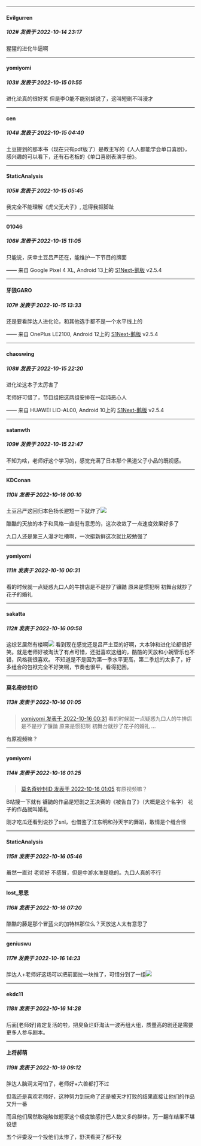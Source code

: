 

*****

####  Evilgurren  
##### 102#       发表于 2022-10-14 23:17

猩猩的进化牛逼啊



*****

####  yomiyomi  
##### 103#       发表于 2022-10-15 01:55

进化论真的很好笑
但是李O能不能别胡说了，这叫短剧不叫漫才

*****

####  cen  
##### 104#       发表于 2022-10-15 04:40

土豆提到的那本书（现在只有pdf版了）是教主写的《人人都能学会单口喜剧》，感兴趣的可以看下，还有石老板的《单口喜剧表演手册》。

*****

####  StaticAnalysis  
##### 105#       发表于 2022-10-15 05:45

我完全不能理解《虎父无犬子》, 尬得我抠脚趾



*****

####  01046  
##### 106#       发表于 2022-10-15 11:05

只能说，庆幸土豆吕严还在，能维护一下节目的牌面

—— 来自 Google Pixel 4 XL, Android 13上的 [S1Next-鹅版](https://github.com/ykrank/S1-Next/releases) v2.5.4



*****

####  牙狼GARO  
##### 107#       发表于 2022-10-15 13:33

还是要看胖达人进化论，和其他选手都不是一个水平线上的

—— 来自 OnePlus LE2100, Android 12上的 [S1Next-鹅版](https://github.com/ykrank/S1-Next/releases) v2.5.4



*****

####  chaoswing  
##### 108#       发表于 2022-10-15 22:20

进化论这本子太厉害了

老师好可惜了，节目组把这两组安排在一起纯恶心人

—— 来自 HUAWEI LIO-AL00, Android 10上的 [S1Next-鹅版](https://github.com/ykrank/S1-Next/releases) v2.5.4



*****

####  satanwth  
##### 109#       发表于 2022-10-15 22:47

不知为啥，老师好这个学习的，感觉充满了日本那个黑道父子小品的既视感。



*****

####  KDConan  
##### 110#       发表于 2022-10-16 00:10

土豆吕严这回归本色扬长避短一下就炸了<img src="https://static.saraba1st.com/image/smiley/face2017/067.png" referrerpolicy="no-referrer">

酷酷的天放的本子和风格一直挺有意思的，这次收敛了一点速度效果好多了

九口人还是靠三人漫才吐槽啊，一次挺新鲜这次就比较勉强了



*****

####  yomiyomi  
##### 111#       发表于 2022-10-16 00:31

看的时候就一点疑惑九口人的牛排店是不是抄了镰鼬
原来是惯犯啊 初舞台就抄了花子的婚礼



*****

####  sakatta  
##### 112#       发表于 2022-10-16 00:58

这综艺居然有楼啊<img src="https://static.saraba1st.com/image/smiley/face2017/037.png" referrerpolicy="no-referrer">
看到现在感觉还是吕严土豆的好啊，大本钟和进化论都很好笑。就是老师好被淘汰了有点可惜，还挺喜欢这组的，酷酷的天放和小婉管乐也不错，风格我很喜欢。
不知道是不是因为第一季水平更高，第二季尬的太多了，好多组合的包袱完全不好笑啊，节奏也很平，看得犯困。



*****

####  莫名奇妙封ID  
##### 113#       发表于 2022-10-16 01:05

<blockquote><a href="httphttps://bbs.saraba1st.com/2b/forum.php?mod=redirect&amp;goto=findpost&amp;pid=57930080&amp;ptid=2086433" target="_blank">yomiyomi 发表于 2022-10-16 00:31</a>
看的时候就一点疑惑九口人的牛排店是不是抄了镰鼬
原来是惯犯啊 初舞台就抄了花子的婚礼
 ...</blockquote>
有原视频嘛？



*****

####  yomiyomi  
##### 114#       发表于 2022-10-16 01:25

<blockquote><a href="httphttps://bbs.saraba1st.com/2b/forum.php?mod=redirect&amp;goto=findpost&amp;pid=57930376&amp;ptid=2086433" target="_blank">莫名奇妙封ID 发表于 2022-10-16 01:05</a>
有原视频嘛？</blockquote>
B站搜一下就有
镰鼬的作品是短剧之王决赛的《被告白了》（大概是这个名字）
花子的作品就叫婚礼

刚才吃瓜还看到说抄了snl，也借鉴了江东明和孙天宇的舞蹈，敢情是个缝合怪



*****

####  StaticAnalysis  
##### 115#       发表于 2022-10-16 05:46

虽然一直对 老师好 不感冒，但是中游水准是稳的。九口人真的不行



*****

####  lost_恩恩  
##### 116#       发表于 2022-10-16 07:20

酷酷的藤是那个冒蓝火的加特林那位么？天放这人太有意思了



*****

####  geniuswu  
##### 117#       发表于 2022-10-16 14:23

胖达人+老师好这场可以把前面拉一块推了，可惜分到了一组<img src="https://static.saraba1st.com/image/smiley/face2017/066.png" referrerpolicy="no-referrer">

*****

####  ekdc11  
##### 118#       发表于 2022-10-16 14:28

后面[老师好]肯定复活的啦，把臭鱼烂虾淘汰一波再组大组，质量高的剧还是需要更多人参与剧本。



*****

####  上将郝萌  
##### 119#       发表于 2022-10-19 09:12

胖达人脑洞太可怕了，老师好+六兽都打不过

但我还是喜欢老师好，这种努力到玩命了还是被天才打败的结果直接让他们的作品又升一番

而且他们居然敢碰触做题家这个极度敏感拧巴人数又多的群体，万一翻车结果不堪设想

五个评委没一个投他们太惨了，舒淇看哭了都不投

